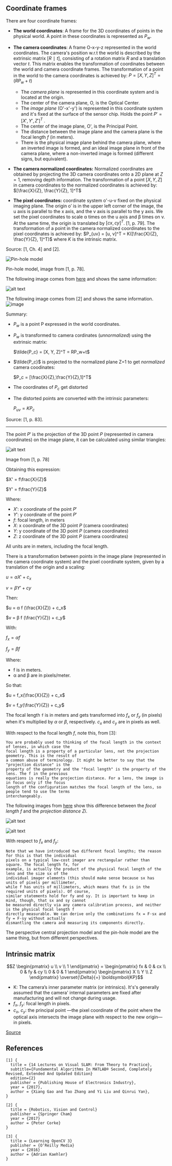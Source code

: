 
## Coordinate frames

There are four coordinate frames:
- **The world coordinates**: A frame for the 3D coordinates of points in the physical world. A point in these coordinates is represented as $P_w$.

- **The camera coordinates**: A frame O-x-y-z represented in the world coordinates. The camera's position w.r.t the world is described by the extrinsic matrix $[R∣t]$, consisting of a rotation matrix $R$ and a translation vector $t$. This matrix enables the transformation of coordinates between the world and camera coordinate frames.
The transformation of a point in the world to the camera coordinates is achieved by: $P = [X, Y, Z]^T = (RP_w + t)$

    - The _camera plane_ is represented in this coordinate system and is located at the origin.
    - The center of the camera plane, O, is the Optical Center.
    - The _image plane_ (O'-x'-y') is represented in this coordinate system and it's ﬁxed at the surface of the sensor chip. Holds the point $P'=[X', Y', Z']^T$ .
    - The center of the image plane, O', is the Principal Point. 
    - The distance between the image plane and the camera plane is the focal length $f$ (in meters). 
    - There is the physical image plane behind the camera plane, where an inverted image is formed, and an ideal image plane in front of the camera plane, where a non-inverted image is formed (different signs, but equivalent).

- **The camera normalized coordinates:** Normalized coordinates are obtained by projecting the 3D camera coordinates onto a 2D plane at $Z=1$, removing depth information. The transformation of a point $[X, Y, Z]$ in camera coordinates to the normalized coordinates is achieved by: $[\frac{X}{Z}, \frac{Y}{Z}, 1]^T$

- **The pixel coordinates:** coordinate system o'-u-v fixed on the physical imaging plane. The origin o′ is in the upper left corner of the image, the u axis is parallel to the x axis, and the v axis is parallel to the y axis. We set the pixel coordinates to scale α times on the u axis and β times on v. At the same time, the origin is translated by $[cx, cy]^T$. [1, p. 79].
The transformation of a point in the camera normalized coordinates to the pixel coordinates is achieved by: $P_{uv} = [u, v]^T = K([\frac{X}{Z}, \frac{Y}{Z}, 1]^T)$ where $K$ is the intrinsic matrix.

Source: [1, Ch. 4] and [2].

![Pin-hole model](media/image-1.png)

Pin-hole model, image from [1, p. 78].

The following image comes from [here](https://calib.io/blogs/knowledge-base/camera-models) and shows the same information:

![alt text](media/image-2.png)

The following image comes from [2] and shows the same information.
![image](https://github.com/ManuelZ/camera-calibration/assets/115771/09f747da-70bc-4040-9115-d38fc13160cf)



Summary:
- $P_w$ is a point P expressed in the world coordinates.

- $P_w$ is transformed to camera cordinates (_unnormalized_) using the extrinsic matrix:

  $\tilde{P_c} = [X, Y, Z]^T = RP_w+t$

- $\tilde{P_c}$ is projected to the normalized plane Z=1 to get _normalized_ camera coodinates:

  $P_c = [\frac{X}{Z},\frac{Y}{Z},1]^T$

- The coordinates of $P_c$ get distorted

- The distorted points are converted with the intrinsic parameters:

  $P_{uv} = KP_c$

Source: [1, p. 83].

---
The point $P'$ is the projection of the 3D point $P$ (represented in camera coordinates) on the image plane, it can be calculated using similar triangles:

![alt text](media/image-5.png)

Image from [1, p. 78]


Obtaining this expression:


$X' = f\frac{X}{Z}$

$Y' = f\frac{Y}{Z}$


Where:
- $X'$: x coordinate of the point $P'$
- $Y'$: y coordinate of the point $P'$
- $f$: focal length, in meters
- $X$: x coordinate of the 3D point $P$ (camera coordinates)
- $Y$: y coordinate of the 3D point $P$ (camera coordinates)
- $Z$: z coordinate of the 3D point $P$ (camera coordinates)

All units are in meters, including the focal length.

There is a transformation between points in the image plane (represented in the camera coordinate system) and the pixel coordinate system, given by a translation of the origin and a scaling:


$u = αX' + c_x$

$v = βY' + cy$

Then:

$u = α f (\frac{X}{Z}) + c_x$

$v = β f (\frac{Y}{Z}) + c_y$

With:

$f_x = α f$

$f_y = β f$


Where:
- f is in meters.
- α and β are in pixels/meter.

So that:

$u = f_x(\frac{X}{Z}) + c_x$

$v = f_y(\frac{Y}{Z}) + c_y$


The focal length `f` is in meters and gets transformed into $f_x$ or $f_y$ (in pixels) when it's multiplied by $α$ or $β$, respectively. $c_x$ and $c_y$ are in pixels as well.

With respect to the focal length $f$, note this, from [3]:

    You are probably used to thinking of the focal length in the context of lenses, in which case the
    focal length is a property of a particular lens, not the projection geometry. This is the result of
    a common abuse of terminology. It might be better to say that the "projection distance" is the 
    property of the geometry and the "focal length" is the property of the lens. The f in the previous
    equations is really the projection distance. For a lens, the image is in focus only if the focus
    length of the configuration matches the focal length of the lens, so people tend to use the terms
    interchangeably.

The following images from [here](https://robotacademy.net.au/masterclass/how-images-are-formed/?lesson=741) show this difference between the _focal length_ $f$ and the _projection distance_ $Zi$.

![alt text](media/image.png)


![alt text](media/image-3.png)

With respect to $f_x$ and $f_y$:

    Note that we have introduced two different focal lengths; the reason for this is that the individual 
    pixels on a typical low-cost imager are rectangular rather than square. The focal length fx, for 
    example, is actually the product of the physical focal length of the lens and the size sx of the 
    individual imager elements (this should make sense because sx has units of pixels per millimeter, 
    while f has units of millimeters, which means that fx is in the required units of pixels). Of course, 
    similar statements hold for fy and sy. It is important to keep in mind, though, that sx and sy cannot 
    be measured directly via any camera calibration process, and neither is the physical focal length f 
    directly measurable. We can derive only the combinations fx = F·sx and fy = F·sy without actually 
    dismantling the camera and measuring its components directly.



The perspective central projection model and the pin-hole model are the same thing, but from different perspectives.


## Intrinsic matrix

```math 
Z \begin{pmatrix} u \\ v \\ 1 \end{pmatrix} = \begin{pmatrix} fx & 0 & cx \\ 0 & fy & cy \\ 0 & 0 & 1 \end{pmatrix} \begin{pmatrix} X \\ Y \\ Z \end{pmatrix} \overset{\Delta}{=} \boldsymbol{KP}
```
- K: The camera’s inner parameter matrix (or intrinsics). It's's generally assumed that the camera' internal parameters are fixed after manufacturing and will not change during usage.
- $f_x$, $f_y$: focal length in pixels.
- $c_x$, $c_y$: the principal point —the pixel coordinate of the point where the optical axis intersects the image plane with respect to the new origin— in pixels.


[Source](https://robotacademy.net.au/masterclass/how-images-are-formed/?lesson=741)


## References
```
[1] {
  title = {14 Lectures on Visual SLAM: From Theory to Practice},
  subtitle={Fundamental Algorithms In MATLAB® Second, Completely Revised, Extended And Updated Edition}
  edition={2}
  publisher = {Publishing House of Electronics Industry},
  year = {2017},
  author = {Xiang Gao and Tao Zhang and Yi Liu and Qinrui Yan},
}

[2] {
  title = {Robotics, Vision and Control}
  publisher = {Springer Cham}
  year = {2017}
  author = {Peter Corke}
}

[3] {
  title = {Learning OpenCV 3}
  publisher = {O’Reilly Media}
  year = {2016}
  author = {Adrian Kaehler}
}
```
